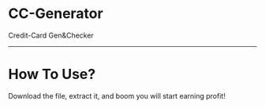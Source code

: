 # CC-Generator
Credit-Card Gen&amp;Checker



__________________________________________________________
 # How To Use?
 Download the file, extract it, and boom you will start earning profit!

